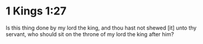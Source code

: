 # 1 Kings 1:27

Is this thing done by my lord the king, and thou hast not shewed [it] unto thy servant, who should sit on the throne of my lord the king after him?